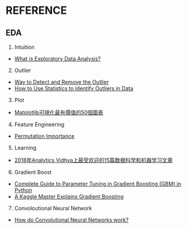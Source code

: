 # REFERENCE

## EDA
1.  Intuition 
- [What is Exploratory Data Analysis?](https://towardsdatascience.com/exploratory-data-analysis-8fc1cb20fd15)

2. Outlier 
- [Way to Detect and Remove the Outlier](https://towardsdatascience.com/ways-to-detect-and-remove-the-outliers-404d16608dba)
- [How to Use Statistics to Identify Outliers in Data](https://machinelearningmastery.com/how-to-use-statistics-to-identify-outliers-in-data/)

3. Plot
- [Matplotlib可視化最有價值的50個圖表](https://www.jiqizhixin.com/articles/2019-01-15-11?utm_source=Facebook_PicSee)

4. Feature Engineering
- [Permutation Importance](https://www.kaggle.com/dansbecker/permutation-importance?utm_medium=email)

5. Learning
- [2018年Analytics Vidhya上最受欢迎的15篇数据科学和机器学习文章](https://www.jiqizhixin.com/articles/2019-01-21-12)

6. Gradient Boost 
- [Complete Guide to Parameter Tuning in Gradient Boosting (GBM) in Python](https://www.analyticsvidhya.com/blog/2016/02/complete-guide-parameter-tuning-gradient-boosting-gbm-python/)
- [A Kaggle Master Explains Gradient Boosting](http://blog.kaggle.com/2017/01/23/a-kaggle-master-explains-gradient-boosting/)

7. Convoloutional Neural Network
- [How do Convolutional Neural Networks work?](https://brohrer.mcknote.com/zh-Hant/how_machine_learning_works/how_convolutional_neural_networks_work.html)
